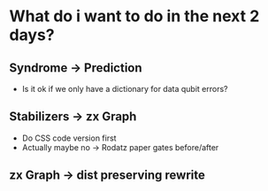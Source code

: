 # What do i want to do in the next 2 days?
## Syndrome -> Prediction
- Is it ok if we only have a dictionary for data qubit errors?
## Stabilizers -> zx Graph
- Do CSS code version first
- Actually maybe no -> Rodatz paper gates before/after

## zx Graph -> dist preserving rewrite